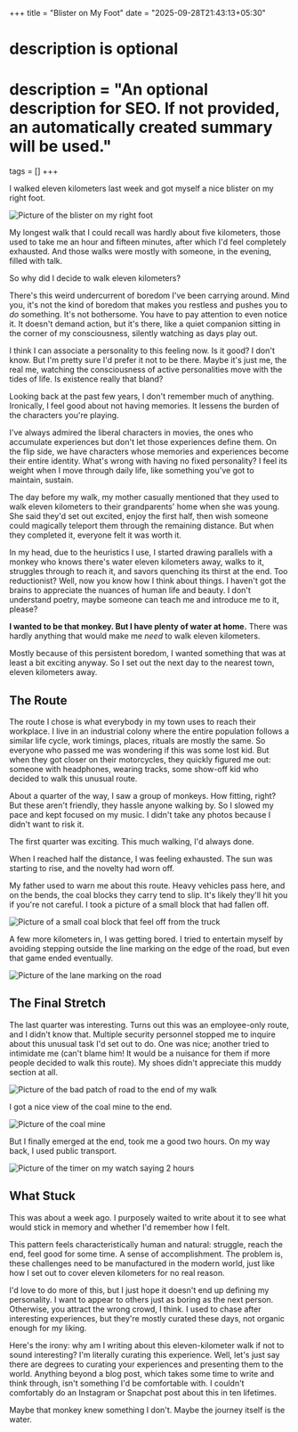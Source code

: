 +++
title = "Blister on My Foot"
date = "2025-09-28T21:43:13+05:30"

#
# description is optional
#
# description = "An optional description for SEO. If not provided, an automatically created summary will be used."

tags = []
+++

I walked eleven kilometers last week and got myself a nice blister on my right foot.

![Picture of the blister on my right foot](/blister-on-my-foot.jpg)

My longest walk that I could recall was hardly about five kilometers, those used to take me an hour and fifteen minutes, after which I'd feel completely exhausted. And those walks were mostly with someone, in the evening, filled with talk.

So why did I decide to walk eleven kilometers?

There's this weird undercurrent of boredom I've been carrying around. Mind you, it's not the kind of boredom that makes you restless and pushes you to *do* something. It's not bothersome. You have to pay attention to even notice it. It doesn't demand action, but it's there, like a quiet companion sitting in the corner of my consciousness, silently watching as days play out.

I think I can associate a personality to this feeling now. Is it good? I don't know. But I'm pretty sure I'd prefer it not to be there. Maybe it's just me, the real me, watching the consciousness of active personalities move with the tides of life. Is existence really that bland?

Looking back at the past few years, I don't remember much of anything. Ironically, I feel good about not having memories. It lessens the burden of the characters you're playing.

I've always admired the liberal characters in movies, the ones who accumulate experiences but don't let those experiences define them. On the flip side, we have characters whose memories and experiences become their entire identity. What's wrong with having no fixed personality? I feel its weight when I move through daily life, like something you've got to maintain, sustain.

The day before my walk, my mother casually mentioned that they used to walk eleven kilometers to their grandparents' home when she was young. She said they'd set out excited, enjoy the first half, then wish someone could magically teleport them through the remaining distance. But when they completed it, everyone felt it was worth it.

In my head, due to the heuristics I use, I started drawing parallels with a monkey who knows there's water eleven kilometers away, walks to it, struggles through to reach it, and savors quenching its thirst at the end. Too reductionist? Well, now you know how I think about things. I haven't got the brains to appreciate the nuances of human life and beauty. I don't understand poetry, maybe someone can teach me and introduce me to it, please?

**I wanted to be that monkey. But I have plenty of water at home.** There was hardly anything that would make me *need* to walk eleven kilometers.

Mostly because of this persistent boredom, I wanted something that was at least a bit exciting anyway. So I set out the next day to the nearest town, eleven kilometers away.

## The Route

The route I chose is what everybody in my town uses to reach their workplace. I live in an industrial colony where the entire population follows a similar life cycle, work timings, places, rituals are mostly the same. So everyone who passed me was wondering if this was some lost kid. But when they got closer on their motorcycles, they quickly figured me out: someone with headphones, wearing tracks, some show-off kid who decided to walk this unusual route.

About a quarter of the way, I saw a group of monkeys. How fitting, right? But these aren't friendly, they hassle anyone walking by. So I slowed my pace and kept focused on my music. I didn't take any photos because I didn't want to risk it.

The first quarter was exciting. This much walking, I'd always done.

When I reached half the distance, I was feeling exhausted. The sun was starting to rise, and the novelty had worn off.

My father used to warn me about this route. Heavy vehicles pass here, and on the bends, the coal blocks they carry tend to slip. It's likely they'll hit you if you're not careful. I took a picture of a small block that had fallen off.

![Picture of a small coal block that feel off from the truck](/coal-block.jpg)

A few more kilometers in, I was getting bored. I tried to entertain myself by avoiding stepping outside the line marking on the edge of the road, but even that game ended eventually.

![Picture of the lane marking on the road](/lane-marking.jpg)

## The Final Stretch

The last quarter was interesting. Turns out this was an employee-only route, and I didn't know that. Multiple security personnel stopped me to inquire about this unusual task I'd set out to do. One was nice; another tried to intimidate me (can't blame him! It would be a nuisance for them if more people decided to walk this route). My shoes didn't appreciate this muddy section at all.

![Picture of the bad patch of road to the end of my walk](/muddy-road.jpg)

I got a nice view of the coal mine to the end.

![Picture of the coal mine](/coal-mine.jpg)

But I finally emerged at the end, took me a good two hours. On my way back, I used public transport.

![Picture of the timer on my watch saying 2 hours](/total-time.jpg)


## What Stuck

This was about a week ago. I purposely waited to write about it to see what would stick in memory and whether I'd remember how I felt.

This pattern feels characteristically human and natural: struggle, reach the end, feel good for some time. A sense of accomplishment. The problem is, these challenges need to be manufactured in the modern world, just like how I set out to cover eleven kilometers for no real reason.

I'd love to do more of this, but I just hope it doesn't end up defining my personality. I want to appear to others just as boring as the next person. Otherwise, you attract the wrong crowd, I think. I used to chase after interesting experiences, but they're mostly curated these days, not organic enough for my liking.

Here's the irony: why am I writing about this eleven-kilometer walk if not to sound interesting? I'm literally curating this experience. Well, let's just say there are degrees to curating your experiences and presenting them to the world. Anything beyond a blog post, which takes some time to write and think through, isn't something I'd be comfortable with. I couldn't comfortably do an Instagram or Snapchat post about this in ten lifetimes.

Maybe that monkey knew something I don't. Maybe the journey itself is the water.
